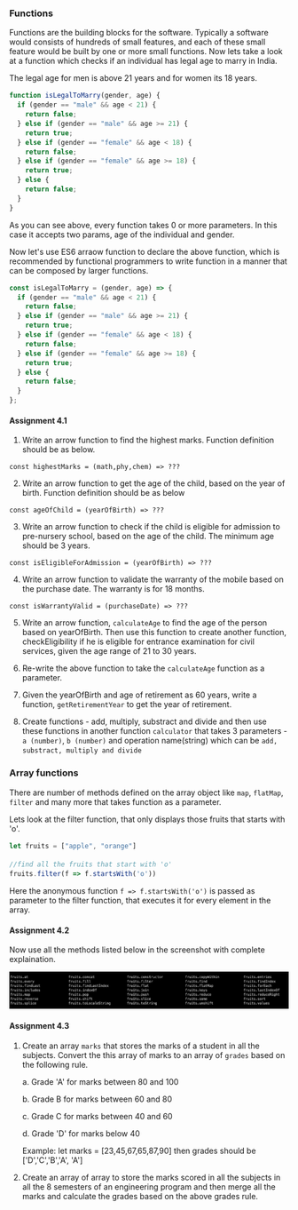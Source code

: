 ### Functions

Functions are the building blocks for the software. Typically a software would consists of hundreds of small features,
and each of these small feature would be built by one or more small functions. Now lets take a look at a function which checks if an individual has legal age to marry in India.

The legal age for men is above 21 years and for women its 18 years.

```js
function isLegalToMarry(gender, age) {
  if (gender == "male" && age < 21) {
    return false;
  } else if (gender == "male" && age >= 21) {
    return true;
  } else if (gender == "female" && age < 18) {
    return false;
  } else if (gender == "female" && age >= 18) {
    return true;
  } else {
    return false;
  }
}
```

As you can see above, every function takes 0 or more parameters. In this case it accepts two params, age of the individual and gender.

Now let's use ES6 arraow function to declare the above function, which is recommended by functional programmers to write function in a manner that can be composed by larger functions.

```js
const isLegalToMarry = (gender, age) => {
  if (gender == "male" && age < 21) {
    return false;
  } else if (gender == "male" && age >= 21) {
    return true;
  } else if (gender == "female" && age < 18) {
    return false;
  } else if (gender == "female" && age >= 18) {
    return true;
  } else {
    return false;
  }
};
```

#### Assignment 4.1

1. Write an arrow function to find the highest marks. Function definition should be as below.

```
const highestMarks = (math,phy,chem) => ???
```

2. Write an arrow function to get the age of the child, based on the year of birth. Function definition should be as below

```
const ageOfChild = (yearOfBirth) => ???
```

3. Write an arrow function to check if the child is eligible for admission to pre-nursery school, based on the age of the child. The minimum age should be 3 years.

```
const isEligibleForAdmission = (yearOfBirth) => ???
```

4. Write an arrow function to validate the warranty of the mobile based on the purchase date. The warranty is for 18 months.

```
const isWarrantyValid = (purchaseDate) => ???
```

5. Write an arrow function, `calculateAge` to find the age of the person based on yearOfBirth. Then use this function to create another function, checkEligibility if he is eligible for entrance examination for civil services, given the age range of 21 to 30 years.

6. Re-write the above function to take the `calculateAge` function as a parameter.

7. Given the yearOfBirth and age of retirement as 60 years, write a function, `getRetirementYear` to get the year of retirement.

8. Create functions - add, multiply, substract and divide and then use these functions in another function `calculator` that takes 3 parameters - `a (number)`, `b (number)` and operation name(string) which can be `add, substract, multiply and divide`


### Array functions

There are number of methods defined on the array object like `map`, `flatMap`, `filter` and many more that takes function as a parameter.

Lets look at the filter function, that only displays those fruits that starts with 'o'.

```js
let fruits = ["apple", "orange"]

//find all the fruits that start with 'o'
fruits.filter(f => f.startsWith('o'))
```

Here the anonymous function `f => f.startsWith('o')` is passed as parameter to the filter function, that executes it for every element in the array.

#### Assignment 4.2

Now use all the methods listed below in the screenshot with complete explaination.

![array-methods](array-methods.png "List of array methods")

#### Assignment 4.3

1. Create an array `marks` that stores the marks of a student in all the subjects. Convert the this array of marks to an array of `grades` based on the following rule.
  
    a. Grade 'A' for marks between 80 and 100
    
    b. Grade B for marks between 60 and 80

    c. Grade C for marks between 40 and 60

    d. Grade 'D' for marks below 40

    Example: 
    let marks = [23,45,67,65,87,90]
     then grades should be ['D','C','B','A', 'A']

2. Create an array of array to store the marks scored in all the subjects in all the 8 semesters of an engineering program and then merge all the marks and calculate the grades based on the above grades rule.